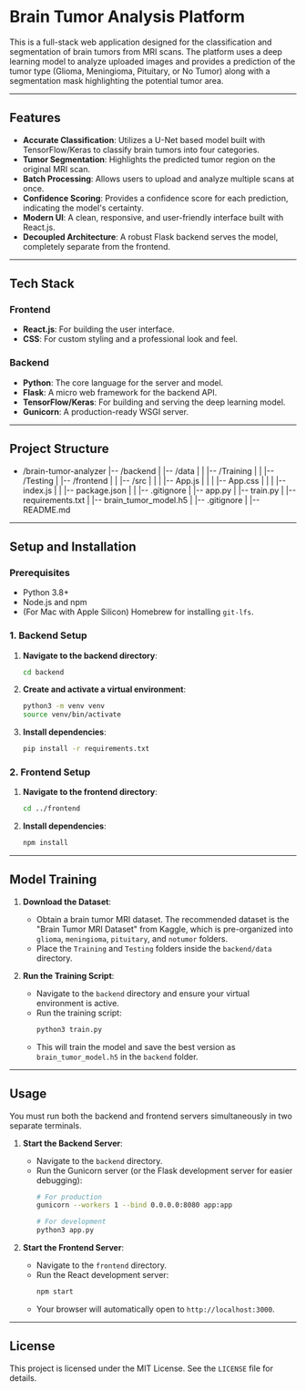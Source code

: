 # Brain Tumor Analysis Platform

This is a full-stack web application designed for the classification and segmentation of brain tumors from MRI scans. The platform uses a deep learning model to analyze uploaded images and provides a prediction of the tumor type (Glioma, Meningioma, Pituitary, or No Tumor) along with a segmentation mask highlighting the potential tumor area.

---

## Features

-   **Accurate Classification**: Utilizes a U-Net based model built with TensorFlow/Keras to classify brain tumors into four categories.
-   **Tumor Segmentation**: Highlights the predicted tumor region on the original MRI scan.
-   **Batch Processing**: Allows users to upload and analyze multiple scans at once.
-   **Confidence Scoring**: Provides a confidence score for each prediction, indicating the model's certainty.
-   **Modern UI**: A clean, responsive, and user-friendly interface built with React.js.
-   **Decoupled Architecture**: A robust Flask backend serves the model, completely separate from the frontend.

---

## Tech Stack

### Frontend
-   **React.js**: For building the user interface.
-   **CSS**: For custom styling and a professional look and feel.

### Backend
-   **Python**: The core language for the server and model.
-   **Flask**: A micro web framework for the backend API.
-   **TensorFlow/Keras**: For building and serving the deep learning model.
-   **Gunicorn**: A production-ready WSGI server.

---

## Project Structure
-    /brain-tumor-analyzer
    |-- /backend
    |   |-- /data
    |   |   |-- /Training
    |   |   |-- /Testing
    |   |-- /frontend
    |   |   |-- /src
    |   |   |   |-- App.js
    |   |   |   |-- App.css
    |   |   |   |-- index.js
    |   |   |-- package.json
    |   |   |-- .gitignore
    |   |-- app.py
    |   |-- train.py
    |   |-- requirements.txt
    |   |-- brain_tumor_model.h5
    |   |-- .gitignore
    |
    |-- README.md

---

## Setup and Installation

### Prerequisites
-   Python 3.8+
-   Node.js and npm
-   (For Mac with Apple Silicon) Homebrew for installing `git-lfs`.

### 1. Backend Setup

1.  **Navigate to the backend directory**:
    ```bash
    cd backend
    ```
2.  **Create and activate a virtual environment**:
    ```bash
    python3 -m venv venv
    source venv/bin/activate
    ```
3.  **Install dependencies**:
    ```bash
    pip install -r requirements.txt
    ```

### 2. Frontend Setup

1.  **Navigate to the frontend directory**:
    ```bash
    cd ../frontend
    ```
2.  **Install dependencies**:
    ```bash
    npm install
    ```

---

## Model Training

1.  **Download the Dataset**:
    -   Obtain a brain tumor MRI dataset. The recommended dataset is the "Brain Tumor MRI Dataset" from Kaggle, which is pre-organized into `glioma`, `meningioma`, `pituitary`, and `notumor` folders.
    -   Place the `Training` and `Testing` folders inside the `backend/data` directory.

2.  **Run the Training Script**:
    -   Navigate to the `backend` directory and ensure your virtual environment is active.
    -   Run the training script:
        ```bash
        python3 train.py
        ```
    -   This will train the model and save the best version as `brain_tumor_model.h5` in the `backend` folder.

---

## Usage

You must run both the backend and frontend servers simultaneously in two separate terminals.

1.  **Start the Backend Server**:
    -   Navigate to the `backend` directory.
    -   Run the Gunicorn server (or the Flask development server for easier debugging):
        ```bash
        # For production
        gunicorn --workers 1 --bind 0.0.0.0:8080 app:app
        
        # For development
        python3 app.py
        ```

2.  **Start the Frontend Server**:
    -   Navigate to the `frontend` directory.
    -   Run the React development server:
        ```bash
        npm start
        ```
    -   Your browser will automatically open to `http://localhost:3000`.

---

## License

This project is licensed under the MIT License. See the `LICENSE` file for details.
